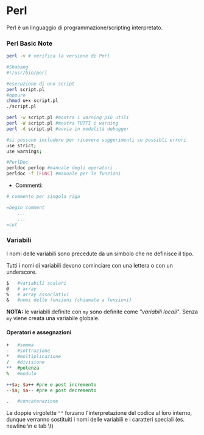 # Perl 

Perl è un linguaggio di programmazione/scripting interpretato.

### Perl Basic Note

```bash
perl -v # verifica la versione di Perl

#Shabang
#!/usr/bin/perl

#esecuzione di uno script
perl script.pl
#oppure
chmod u+x script.pl
./script.pl

perl -w script.pl #mostra i warning più utili
perl -W script.pl #mostra TUTTI i warning
perl -d script.pl #avvia in modalità debugger

#si possono includere per ricevere suggerimenti su possibli errori
use strict;
use warnings;

#PerlDoc
perldoc perlop #manuale degli operatori
perldoc -f [FUNC] #manuale per le funzioni

```

- Commenti:

```perl
# commento per singola riga

=begin comment
	...
	...
=cut
```

### Variabili

I nomi delle variabili sono precedute da un simbolo che ne definisce il tipo.

Tutti i nomi di variabili devono cominciare con una lettera o con un underscore.

```perl
$ 	#variabili scalari 
@	# array
%	# array associativi
&	#nomi delle funzioni (chiamate a funzioni)
```

**NOTA:**  le variabili definite con `my` sono definite come *"variabili  locali"*. Senza `my` viene creata una variabile globale.

#### Operatori e assegnazioni

```perl
+ 	#somma
- 	#sottrazione
* 	#moltiplicazione
/ 	#divisione
**	#potenza
%	#modulo

++$a; $a++ #pre e post incremento
--$a; $a-- #pre e post decremento

.	#concatenazione
```

Le doppie virgolette `""` forzano l'interpretazione del codice al loro interno, dunque verranno sostituiti i nomi delle variabili e i caratteri speciali (es. newline \n  e tab \t)



